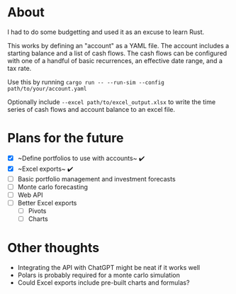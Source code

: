 # About

I had to do some budgetting and used it as an excuse to learn Rust.

This works by defining an "account" as a YAML file. The account includes a starting 
balance and a list of cash flows. The cash flows can be configured with one of a handful 
of basic recurrences, an effective date range, and a tax rate.

Use this by running `cargo run -- --run-sim --config path/to/your/account.yaml`

Optionally include `--excel path/to/excel_output.xlsx` to write the time series of cash flows and account 
balance to an excel file.

# Plans for the future
- [x] ~Define portfolios to use with accounts~ ✔️
- [x] ~Excel exports~ ✔️
- [ ] Basic portfolio management and investment forecasts
- [ ] Monte carlo forecasting
- [ ] Web API
- [ ] Better Excel exports
  - [ ] Pivots
  - [ ] Charts

# Other thoughts
- Integrating the API with ChatGPT might be neat if it works well
- Polars is probably required for a monte carlo simulation
- Could Excel exports include pre-built charts and formulas?
